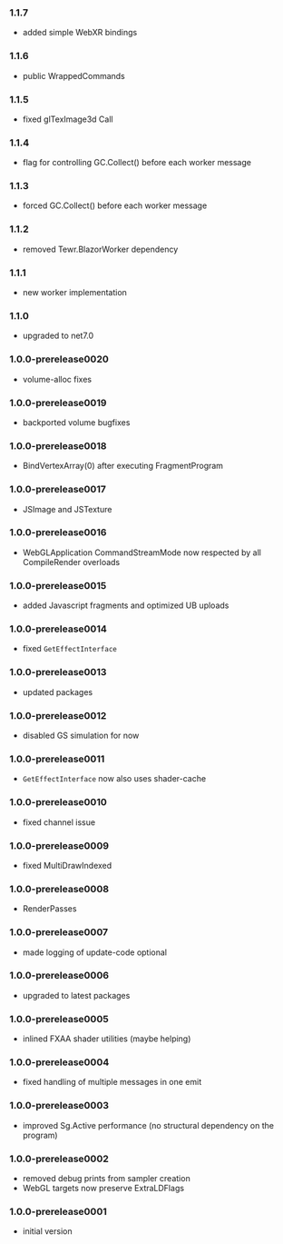 ### 1.1.7
* added simple WebXR bindings 

### 1.1.6
* public WrappedCommands

### 1.1.5
* fixed glTexImage3d Call

### 1.1.4
* flag for controlling GC.Collect() before each worker message

### 1.1.3
* forced GC.Collect() before each worker message

### 1.1.2
* removed Tewr.BlazorWorker dependency

### 1.1.1
* new worker implementation

### 1.1.0
* upgraded to net7.0

### 1.0.0-prerelease0020
* volume-alloc fixes

### 1.0.0-prerelease0019
* backported volume bugfixes

### 1.0.0-prerelease0018
* BindVertexArray(0) after executing FragmentProgram

### 1.0.0-prerelease0017
* JSImage and JSTexture

### 1.0.0-prerelease0016
* WebGLApplication CommandStreamMode now respected by all CompileRender overloads

### 1.0.0-prerelease0015
* added Javascript fragments and optimized UB uploads

### 1.0.0-prerelease0014
* fixed `GetEffectInterface` 

### 1.0.0-prerelease0013
* updated packages

### 1.0.0-prerelease0012
* disabled GS simulation for now

### 1.0.0-prerelease0011
* `GetEffectInterface` now also uses shader-cache

### 1.0.0-prerelease0010
* fixed channel issue

### 1.0.0-prerelease0009
* fixed MultiDrawIndexed

### 1.0.0-prerelease0008
* RenderPasses

### 1.0.0-prerelease0007
* made logging of update-code optional

### 1.0.0-prerelease0006
* upgraded to latest packages

### 1.0.0-prerelease0005
* inlined FXAA shader utilities (maybe helping)

### 1.0.0-prerelease0004
* fixed handling of multiple messages in one emit

### 1.0.0-prerelease0003
* improved Sg.Active performance (no structural dependency on the program)

### 1.0.0-prerelease0002
* removed debug prints from sampler creation
* WebGL targets now preserve ExtraLDFlags

### 1.0.0-prerelease0001
* initial version
